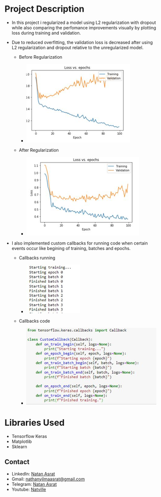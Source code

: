 # Project Description
- In this project i regularized a model using L2 regularization with dropout while also comparing the perfomance improvements visually by plotting loss during training and validation.
- Due to reduced overfitting, the validation loss is decreased after using L2 regularization and dropout relative to the 
unregularized model.

    - Before Regularization

        - ![Before Regularization](./before_regularization.JPG)
    - After Regularization

        - ![After Regularization](./after_regularization.JPG)

- I also implemented custom callbacks for running code when certain events occur like begining of training, batches and epochs.

    - Callbacks running

        - ![Callbacks Runnning](./callback_working.JPG)
    
    - Callbacks code

        - ![Callbacks code](./callback_code.JPG)

# Libraries Used
 - Tensorflow Keras
 - Matplotlib
 - Sklearn

## Contact
 - LinkedIn: [Natan Asrat](https://linkedin.com/in/natan-asrat)
 - Gmail: nathanyilmaasrat@gmail.com
 - Telegram: [Natan Asrat](https://t.me/fail_your_way_to_success)
 - Youtube: [Natville](https://www.youtube.com/@natvilletutor)